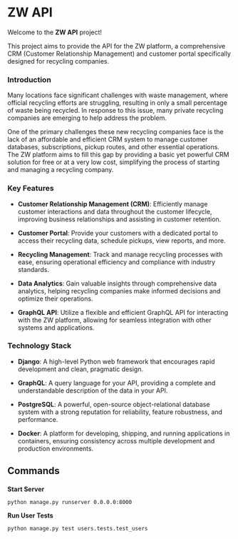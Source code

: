 # ZW API

Welcome to the **ZW API** project!

This project aims to provide the API for the ZW platform, a comprehensive CRM (Customer Relationship Management) and customer portal specifically designed for recycling companies.

### Introduction

Many locations face significant challenges with waste management, where official recycling efforts are struggling, resulting in only a small percentage of waste being recycled. In response to this issue, many private recycling companies are emerging to help address the problem.

One of the primary challenges these new recycling companies face is the lack of an affordable and efficient CRM system to manage customer databases, subscriptions, pickup routes, and other essential operations. The ZW platform aims to fill this gap by providing a basic yet powerful CRM solution for free or at a very low cost, simplifying the process of starting and managing a recycling company.

### Key Features

- **Customer Relationship Management (CRM)**: Efficiently manage customer interactions and data throughout the customer lifecycle, improving business relationships and assisting in customer retention.

- **Customer Portal**: Provide your customers with a dedicated portal to access their recycling data, schedule pickups, view reports, and more.

- **Recycling Management**: Track and manage recycling processes with ease, ensuring operational efficiency and compliance with industry standards.

- **Data Analytics**: Gain valuable insights through comprehensive data analytics, helping recycling companies make informed decisions and optimize their operations.

- **GraphQL API**: Utilize a flexible and efficient GraphQL API for interacting with the ZW platform, allowing for seamless integration with other systems and applications.

### Technology Stack

- **Django**: A high-level Python web framework that encourages rapid development and clean, pragmatic design.

- **GraphQL**: A query language for your API, providing a complete and understandable description of the data in your API.

- **PostgreSQL**: A powerful, open-source object-relational database system with a strong reputation for reliability, feature robustness, and performance.

- **Docker**: A platform for developing, shipping, and running applications in containers, ensuring consistency across multiple development and production environments.

## Commands

#### 

**Start Server**
```
python manage.py runserver 0.0.0.0:8000
```

**Run User Tests**
```
python manage.py test users.tests.test_users
```
